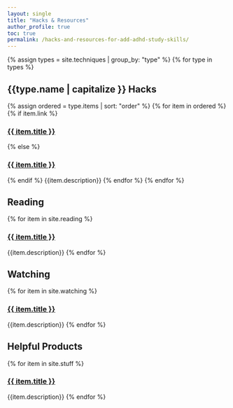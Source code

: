 ```yaml
---
layout: single
title: "Hacks & Resources"
author_profile: true
toc: true
permalink: /hacks-and-resources-for-add-adhd-study-skills/
---
```

{% assign types = site.techniques | group_by: "type"  %}
{% for type in types %}
<h2 class="titleize">{{type.name  | capitalize }} Hacks</h2>
{% assign ordered = type.items | sort: "order" %}
{% for item in ordered %}
{% if item.link %}
<h3><a href="{{ item.link}}" target="_blank">{{ item.title }}</a></h3>
{% else %}
<h3><a href="{{ site.baseurl }}{{ item.url}}" target="_blank">{{ item.title }}</a></h3>
{% endif %}
{{item.description}}
{% endfor %}
{% endfor %}

<h2>Reading</h2>
 {% for item in site.reading %}
<h3><a href="{{ item.read }}" target="_blank">{{ item.title }}</a></h3>
{{item.description}}
{% endfor %}

<h2>Watching</h2>
 {% for item in site.watching %}
<h3><a href="{{ item.url }}" target="_blank">{{ item.title }}</a></h3>
{{item.description}}
{% endfor %}

<h2>Helpful Products</h2>
{% for item in site.stuff %}
<h3><a href="{{ item.buylink }}" target="_blank">{{ item.title }}</a></h3>
{{item.description}}
{% endfor %}